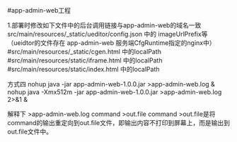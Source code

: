 #app-admin-web工程


1.部署时修改如下文件中的后台调用链接与app-admin-web的域名一致
src/main/resources/_static/ueditor/config.json 中的 imageUrlPrefix等（ueidtor的文件存在 app-admin-web 服务端CfgRuntime指定的nginx中）
#src/main/resources/_static/cgen.html 中的localPath
#src/main/resources/static/iframe.html 中的localPath
#src/main/resources/static/index.html 中的localPath


方式四 
nohup java -jar app-admin-web-1.0.0.jar >app-admin-web.log &
nohup java -Xmx512m -jar app-admin-web-1.0.0.jar >app-admin-web.log 2>&1 &

解释下 >app-admin-web.log
command >out.file 
command >out.file是将command的输出重定向到out.file文件，即输出内容不打印到屏幕上，而是输出到out.file文件中。